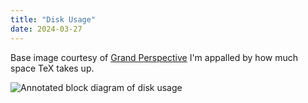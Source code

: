 ```yaml
---
title: "Disk Usage"
date: 2024-03-27
---
```


Base image courtesy of [Grand Perspective][gp]
I'm appalled by how much space TeX takes up.

<img class="centered" src="@root/files/2024/disk-usage.png" alt="Annotated block diagram of disk usage"/>

[gp]: https://grandperspectiv.sourceforge.net/
